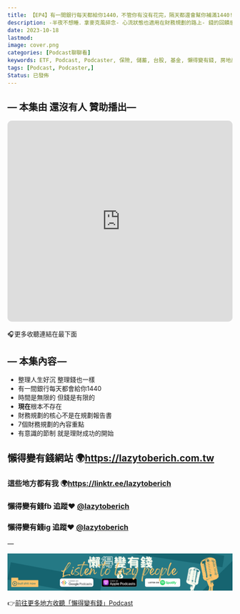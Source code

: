 ```yaml
---
title: 【EP4】有一間銀行每天都給你1440，不管你有沒有花完，隔天都還會幫你補滿1440!
description: -半夜不想睡．拿麥克風碎念- 心流狀態也適用在財務規劃的路上- 錢的回饋感比不上短影音- 你進入過心流狀態嗎?- 這集話太多，幹話比較少!- 不要私訊我只會問買什麼股票!
date: 2023-10-18
lastmod: 
image: cover.png
categories: [Podcast聊聊看]
keywords: ETF, Podcast, Podcaster, 保險, 儲蓄, 台股, 基金, 懶得變有錢, 房地產, 投資, 投資理財, 支出, 收入, 理財, 理財規劃, 瑪斯理財兩三事, 稅務, 總體經濟, 美股, 職涯心得, 股利收入, 複委託, 記帳, 讀書心得, 財務規劃, 財商, 貸款, 資產配置, 退休規劃, 開源節流
tags: [Podcast, Podcaster,]
Status: 已發佈
---
```


## — 本集由 還沒有人 贊助播出—

<iframe id="embedPlayer" src="https://embed.podcasts.apple.com/us/podcast/%E6%87%B6%E5%BE%97%E8%AE%8A%E6%9C%89%E9%8C%A2/id1707756115?itsct=podcast_box_player&amp;itscg=30200&amp;ls=1&amp;theme=auto" height="450px" frameborder="0" sandbox="allow-forms allow-popups allow-same-origin allow-scripts allow-top-navigation-by-user-activation" allow="autoplay *; encrypted-media *; clipboard-write" style="width: 100%; max-width: 660px; overflow: hidden; border-radius: 10px; transform: translateZ(0px); animation: 2s ease 0s 6 normal none running loading-indicator; background-color: rgb(228, 228, 228);"></iframe>

🎧更多收聽連結在最下面

## — 本集內容 —

* 整理人生好沉 整理錢也一樣
* 有一間銀行每天都會給你1440
* 時間是無限的 但錢是有限的
* **現在**根本不存在
* 財務規劃的核心不是在規劃報告書
* 7個財務規劃的內容重點
* 有意識的節制 就是理財成功的開始

## 懶得變有錢網站 🌍https://lazytoberich.com.tw

### 這些地方都有我 🌍https://linktr.ee/lazytoberich
### 懶得變有錢fb 追蹤❤️ [@lazytoberich](www.facebook.com/lazytoberich)
### 懶得變有錢ig 追蹤❤️ [@lazytoberich](www.instagram.com/lazytoberich)

—

![Lisenttolazypeople.svg](Lisenttolazypeople.svg)

👉[前往更多地方收聽「懶得變有錢」Podcast](https://solink.soundon.fm/lazytoberich)

